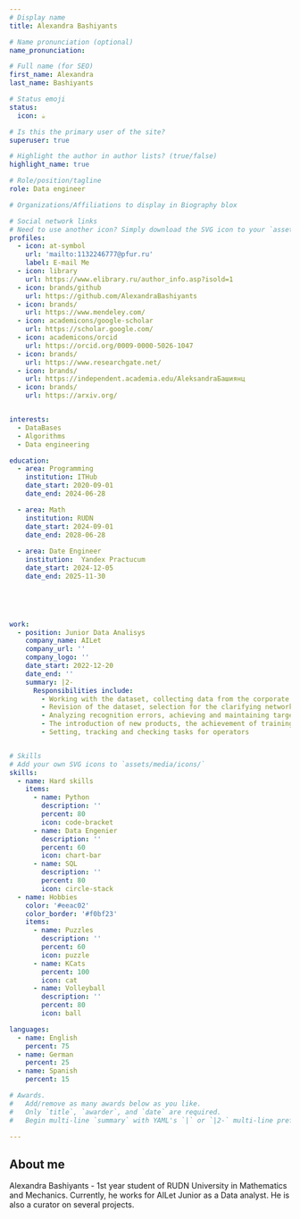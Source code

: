 ```yaml
---
# Display name
title: Alexandra Bashiyants

# Name pronunciation (optional)
name_pronunciation: 

# Full name (for SEO)
first_name: Alexandra
last_name: Bashiyants

# Status emoji
status:
  icon: ☕️

# Is this the primary user of the site?
superuser: true

# Highlight the author in author lists? (true/false)
highlight_name: true

# Role/position/tagline
role: Data engineer

# Organizations/Affiliations to display in Biography blox

# Social network links
# Need to use another icon? Simply download the SVG icon to your `assets/media/icons/` folder.
profiles:
  - icon: at-symbol
    url: 'mailto:1132246777@pfur.ru'
    label: E-mail Me
  - icon: library
    url: https://www.elibrary.ru/author_info.asp?isold=1
  - icon: brands/github
    url: https://github.com/AlexandraBashiyants
  - icon: brands/
    url: https://www.mendeley.com/
  - icon: academicons/google-scholar
    url: https://scholar.google.com/
  - icon: academicons/orcid
    url: https://orcid.org/0009-0000-5026-1047
  - icon: brands/
    url: https://www.researchgate.net/
  - icon: brands/
    url: https://independent.academia.edu/AleksandraБашиянц
  - icon: brands/
    url: https://arxiv.org/


interests:
  - DataBases
  - Algorithms
  - Data engineering

education:
  - area: Programming
    institution: ITHub
    date_start: 2020-09-01
    date_end: 2024-06-28

  - area: Math
    institution: RUDN
    date_start: 2024-09-01
    date_end: 2028-06-28
    
  - area: Date Engineer
    institution:  Yandex Practucum
    date_start: 2024-12-05
    date_end: 2025-11-30


      


work:
  - position: Junior Data Analisys
    company_name: AILet
    company_url: ''
    company_logo: ''
    date_start: 2022-12-20
    date_end: ''
    summary: |2-
      Responsibilities include:
        - Working with the dataset, collecting data from the corporate portal, marking up and checking lots
        - Revision of the dataset, selection for the clarifying network, as well as its testing and analysis.
        - Analyzing recognition errors, achieving and maintaining targeted accuracy.
        - The introduction of new products, the achievement of training and accuracy within the specified time frame of the project.
        - Setting, tracking and checking tasks for operators


# Skills
# Add your own SVG icons to `assets/media/icons/`
skills:
  - name: Hard skills
    items:
      - name: Python
        description: ''
        percent: 80
        icon: code-bracket
      - name: Data Engenier
        description: ''
        percent: 60
        icon: chart-bar
      - name: SQL
        description: ''
        percent: 80
        icon: circle-stack
  - name: Hobbies
    color: '#eeac02'
    color_border: '#f0bf23'
    items:
      - name: Puzzles
        description: ''
        percent: 60
        icon: puzzle
      - name: КCats
        percent: 100
        icon: cat
      - name: Volleyball
        description: ''
        percent: 80
        icon: ball

languages:
  - name: English
    percent: 75
  - name: German
    percent: 25
  - name: Spanish
    percent: 15

# Awards.
#   Add/remove as many awards below as you like.
#   Only `title`, `awarder`, and `date` are required.
#   Begin multi-line `summary` with YAML's `|` or `|2-` multi-line prefix and indent 2 spaces below.

---
```


## About me

Alexandra Bashiyants - 1st year student of RUDN University in Mathematics and Mechanics. Currently, he works for AILet Junior as a Data analyst. He is also a curator on several projects.
